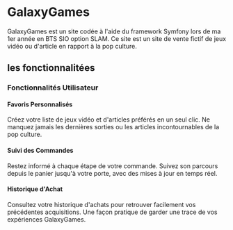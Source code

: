 # GalaxyGames

GalaxyGames est un site codée à l'aide du framework Symfony lors de ma 1er année en BTS SIO option SLAM.
Ce site est un site de vente fictif de jeux vidéo ou d'article en rapport à la pop culture.

## les fonctionnalitées

### Fonctionnalités Utilisateur

#### Favoris Personnalisés
Créez votre liste de jeux vidéo et d'articles préférés en un seul clic. Ne manquez jamais les dernières sorties ou les articles incontournables de la pop culture.

#### Suivi des Commandes
Restez informé à chaque étape de votre commande. Suivez son parcours depuis le panier jusqu'à votre porte, avec des mises à jour en temps réel.

#### Historique d'Achat
Consultez votre historique d'achats pour retrouver facilement vos précédentes acquisitions. Une façon pratique de garder une trace de vos expériences GalaxyGames.
